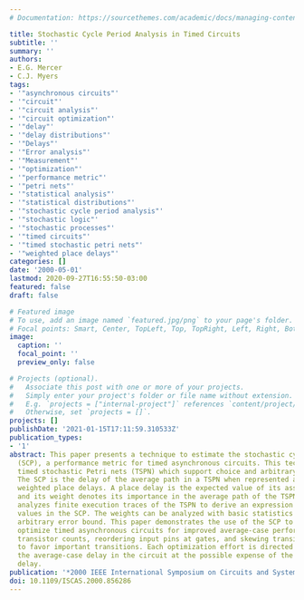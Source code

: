 ```yaml
---
# Documentation: https://sourcethemes.com/academic/docs/managing-content/

title: Stochastic Cycle Period Analysis in Timed Circuits
subtitle: ''
summary: ''
authors:
- E.G. Mercer
- C.J. Myers
tags:
- '"asynchronous circuits"'
- '"circuit"'
- '"circuit analysis"'
- '"circuit optimization"'
- '"delay"'
- '"delay distributions"'
- '"Delays"'
- '"Error analysis"'
- '"Measurement"'
- '"optimization"'
- '"performance metric"'
- '"petri nets"'
- '"statistical analysis"'
- '"statistical distributions"'
- '"stochastic cycle period analysis"'
- '"stochastic logic"'
- '"stochastic processes"'
- '"timed circuits"'
- '"timed stochastic petri nets"'
- '"weighted place delays"'
categories: []
date: '2000-05-01'
lastmod: 2020-09-27T16:55:50-03:00
featured: false
draft: false

# Featured image
# To use, add an image named `featured.jpg/png` to your page's folder.
# Focal points: Smart, Center, TopLeft, Top, TopRight, Left, Right, BottomLeft, Bottom, BottomRight.
image:
  caption: ''
  focal_point: ''
  preview_only: false

# Projects (optional).
#   Associate this post with one or more of your projects.
#   Simply enter your project's folder or file name without extension.
#   E.g. `projects = ["internal-project"]` references `content/project/deep-learning/index.md`.
#   Otherwise, set `projects = []`.
projects: []
publishDate: '2021-01-15T17:11:59.310533Z'
publication_types:
- '1'
abstract: This paper presents a technique to estimate the stochastic cycle period
  (SCP), a performance metric for timed asynchronous circuits. This technique uses
  timed stochastic Petri nets (TSPN) which support choice and arbitrary delay distributions.
  The SCP is the delay of the average path in a TSPN when represented as a sum of
  weighted place delays. A place delay is the expected value of its associated distribution
  and its weight denotes its importance in the average path of the TSPN. The approach
  analyzes finite execution traces of the TSPN to derive an expression for the weight
  values in the SCP. The weights can be analyzed with basic statistics to within an
  arbitrary error bound. This paper demonstrates the use of the SCP to aggressively
  optimize timed asynchronous circuits for improved average-case performance by reducing
  transistor counts, reordering input pins at gates, and skewing transistor sizes
  to favor important transitions. Each optimization effort is directed to improve
  the average-case delay in the circuit at the possible expense of the worst-case
  delay.
publication: '*2000 IEEE International Symposium on Circuits and Systems (ISCAS)*'
doi: 10.1109/ISCAS.2000.856286
---
```

